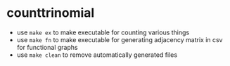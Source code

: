 # counttrinomial

- use `make ex` to make executable for counting various things
- use `make fn` to make executable for generating adjacency matrix in csv for functional graphs
- use `make clean` to remove automatically generated files 
